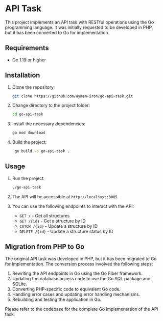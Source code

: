 # API Task

This project implements an API task with RESTful operations using the Go programming language. It was initially requested to be developed in PHP, but it has been converted to Go for implementation.

## Requirements

- Go 1.19 or higher

## Installation

1. Clone the repository:

   ```bash
   git clone https://github.com/eymen-iron/go-api-task.git
    ```
   
2. Change directory to the project folder:

   ```bash
   cd go-api-task
   ```
3. Install the necessary dependencies:

   ```bash
   go mod download
   ```
   
4. Build the project:

   ```bash
    go build -o go-api-task .
    ```
   
## Usage

1. Run the project:

   ```bash
   ./go-api-task
   ```
   
2. The API will be accessible at `http://localhost:3005`.
3. You can use the following endpoints to interact with the API:
    - `GET /` - Get all structures
    - `GET /{id}` - Get a structure by ID
    - `CATCH /{id}` - Update a structure by ID
    - `DELETE /{id}` - Update a structure status by ID 

## Migration from PHP to Go

The original API task was developed in PHP, but it has been migrated to Go for implementation. The conversion process involved the following steps:

1. Rewriting the API endpoints in Go using the Go Fiber framework.
2. Updating the database access code to use the Go SQL package and SQLite.
3. Converting PHP-specific code to equivalent Go code.
4. Handling error cases and updating error handling mechanisms.
5. Rebuilding and testing the application in Go.

Please refer to the codebase for the complete Go implementation of the API task.




